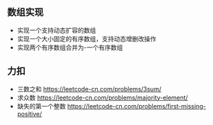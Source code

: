 ## 数组实现
* 实现一个支持动态扩容的数组
* 实现一个大小固定的有序数组，支持动态增删改操作
* 实现两个有序数组合并为-一个有序数组


## 力扣

* 三数之和         https://leetcode-cn.com/problems/3sum/
* 求众数           https://leetcode-cn.com/problems/majority-element/
* 缺失的第一个整数  https://leetcode-cn.com/problems/first-missing-positive/